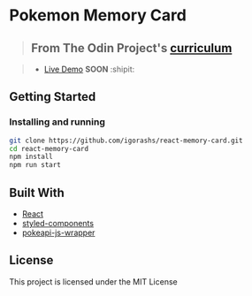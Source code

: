 # Pokemon Memory Card

> ## From The Odin Project's [curriculum](https://www.theodinproject.com/lessons/memory-card)

> - [Live Demo](https://igorashs.github.io/react-memory-card/) **SOON** :shipit:

## Getting Started

### Installing and running

```bash
git clone https://github.com/igorashs/react-memory-card.git
cd react-memory-card
npm install
npm run start
```

## Built With

- [React](https://reactjs.org/)
- [styled-components](https://styled-components.com/)
- [pokeapi-js-wrapper](https://github.com/PokeAPI/pokeapi-js-wrapper)

## License

This project is licensed under the MIT License
